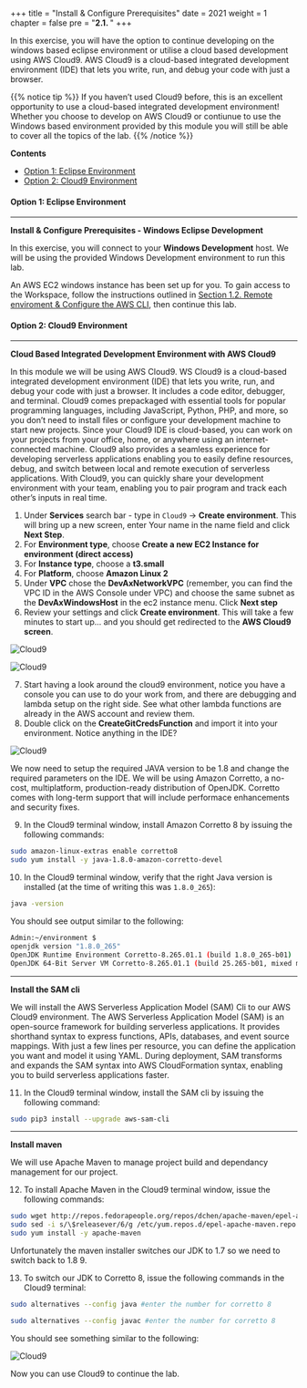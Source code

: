 +++
title = "Install & Configure Prerequisites"
date = 2021
weight = 1
chapter = false
pre = "<b>2.1. </b>"
+++

In this exercise, you will have the option to continue developing on the windows based eclipse environment or utilise a cloud based development using AWS Cloud9. AWS Cloud9 is a cloud-based integrated development environment (IDE) that lets you write, run, and debug your code with just a browser.

{{% notice tip %}}
If you haven’t used Cloud9 before, this is an excellent opportunity to use a cloud-based integrated development environment! Whether you choose to develop on AWS Cloud9 or contiunue to use the Windows based environment provided by this module you will still be able to cover all the topics of the lab.
{{% /notice %}}

**Contents**
- [Option 1: Eclipse Environment](#option-1-eclipse-environment)
- [Option 2: Cloud9 Environment](#option-2-cloud9-environment)

#### Option 1: Eclipse Environment

---
**Install & Configure Prerequisites - Windows Eclipse Development**

In this exercise, you will connect to your **Windows Development** host. We will be using the provided Windows Development environment to run this lab.

An AWS EC2 windows instance has been set up for you. To gain access to the Workspace, follow the instructions outlined in [Section 1.2. Remote enviroment & Configure the AWS CLI](../../1-prerequisites/2-remote-env-config-cli/), then continue this lab.

#### Option 2: Cloud9 Environment

---
**Cloud Based Integrated Development Environment with AWS Cloud9**

In this module we will be using AWS Cloud9. WS Cloud9 is a cloud-based integrated development environment (IDE) that lets you write, run, and debug your code with just a browser. It includes a code editor, debugger, and terminal. Cloud9 comes prepackaged with essential tools for popular programming languages, including JavaScript, Python, PHP, and more, so you don’t need to install files or configure your development machine to start new projects. Since your Cloud9 IDE is cloud-based, you can work on your projects from your office, home, or anywhere using an internet-connected machine. Cloud9 also provides a seamless experience for developing serverless applications enabling you to easily define resources, debug, and switch between local and remote execution of serverless applications. With Cloud9, you can quickly share your development environment with your team, enabling you to pair program and track each other’s inputs in real time.

1. Under **Services** search bar - type in ```Cloud9``` -> **Create environment**. This will bring up a new screen, enter Your name in the name field and click **Next Step**.
2. For **Environment type**, choose **Create a new EC2 Instance for environment (direct access)**
3. For **Instance type**, choose a **t3.small**
4. For **Platform**, choose **Amazon Linux 2**
5. Under **VPC** chose the **DevAxNetworkVPC** (remember, you can find the VPC ID in the AWS Console under VPC) and choose the same subnet as the **DevAxWindowsHost** in the ec2 instance menu. Click **Next step**
6. Review your settings and click **Create environment**. This will take a few minutes to start up... and you should get redirected to the **AWS Cloud9 screen**.

![Cloud9](/images/2/0.png?width=90pc)

![Cloud9](/images/2/1.png?width=90pc)

7. Start having a look around the cloud9 environment, notice you have a console you can use to do your work from, and there are debugging and lambda setup on the right side. See what other lambda functions are already in the AWS account and review them.
8. Double click on the **CreateGitCredsFunction** and import it into your environment. Notice anything in the IDE?

![Cloud9](/images/2/2.png?width=90pc)

We now need to setup the required JAVA version to be 1.8 and change the required parameters on the IDE. We will be using Amazon Corretto, a no-cost, multiplatform, production-ready distribution of OpenJDK. Corretto comes with long-term support that will include performace enhancements and security fixes.

9. In the Cloud9 terminal window, install Amazon Corretto 8 by issuing the following commands:
```bash
sudo amazon-linux-extras enable corretto8
sudo yum install -y java-1.8.0-amazon-corretto-devel
```

10. In the Cloud9 terminal window, verify that the right Java version is installed (at the time of writing this was `1.8.0_265`):
```bash
java -version
```

You should see output similar to the following:

```bash
Admin:~/environment $ 
openjdk version "1.8.0_265"
OpenJDK Runtime Environment Corretto-8.265.01.1 (build 1.8.0_265-b01)
OpenJDK 64-Bit Server VM Corretto-8.265.01.1 (build 25.265-b01, mixed mode)
```

---
**Install the SAM cli**

We will install the AWS Serverless Application Model (SAM) Cli to our AWS Cloud9 environment. The AWS Serverless Application Model (SAM) is an open-source framework for building serverless applications. It provides shorthand syntax to express functions, APIs, databases, and event source mappings. With just a few lines per resource, you can define the application you want and model it using YAML. During deployment, SAM transforms and expands the SAM syntax into AWS CloudFormation syntax, enabling you to build serverless applications faster.

11. In the Cloud9 terminal window, install the SAM cli by issuing the following command:
```bash
sudo pip3 install --upgrade aws-sam-cli
```

---
**Install maven**

We will use Apache Maven to manage project build and dependancy management for our project.

12. To install Apache Maven in the Cloud9 terminal window, issue the following commands:
```bash
sudo wget http://repos.fedorapeople.org/repos/dchen/apache-maven/epel-apache-maven.repo -O /etc/yum.repos.d/epel-apache-maven.repo
sudo sed -i s/\$releasever/6/g /etc/yum.repos.d/epel-apache-maven.repo
sudo yum install -y apache-maven
```

Unfortunately the maven installer switches our JDK to 1.7 so we need to switch back to 1.8 9.

13. To switch our JDK to Corretto 8, issue the following commands in the Cloud9 terminal:
```bash
sudo alternatives --config java #enter the number for corretto 8
```

```bash
sudo alternatives --config javac #enter the number for corretto 8
```
You should see something similar to the following:

![Cloud9](/images/2/3.png?width=90pc)

Now you can use Cloud9 to continue the lab.